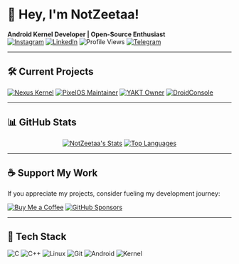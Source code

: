 # 👋 Hey, I'm NotZeetaa! 

**Android Kernel Developer | Open-Source Enthusiast**  
[![Instagram](https://img.shields.io/badge/-Follow%20me%20on%20Instagram-E4405F?style=flat&logo=instagram&logoColor=white)](https://instagram.com/contenterodrigo) 
[![LinkedIn](https://img.shields.io/badge/-Connect%20on%20LinkedIn-0077B5?style=flat&logo=linkedin)](www.linkedin.com/in/rodrigo-castro-b1a783274) 
![Profile Views](https://komarev.com/ghpvc/?username=NotZeetaa&style=flat-square&color=blueviolet)
[![Telegram](https://img.shields.io/badge/-Message%20on%20Telegram-26A5E4?style=flat&logo=telegram)](https://t.me/NotZeetaa)

---

## 🛠️ Current Projects

[![Nexus Kernel](https://img.shields.io/badge/🔧_Nexus_Kernel-000?style=for-the-badge&logo=android&logoColor=white)](https://github.com/projects-nexus)
[![PixelOS Maintainer](https://img.shields.io/badge/🏋️‍♂️_PixelOS_alioth-4285F4?style=for-the-badge&logo=google-pixel&logoColor=white)](https://pixelos.net/)
[![YAKT Owner](https://img.shields.io/badge/🧑‍💻_YAKT_Owner-FF6D00?style=for-the-badge&logo=github)](https://github.com/NotZeetaa/YAKT)
[![DroidConsole](https://img.shields.io/badge/🧑‍💻_DroidConsole-512BD4?style=for-the-badge&logo=android)](https://github.com/NotZeetaa/DroidConsole)

---

## 📊 GitHub Stats

<div align="center">
  
[![NotZeetaa's Stats](https://github-readme-stats.vercel.app/api?username=notzeetaa&show_icons=true&title_color=bb2acf&icon_color=bb2acf&text_color=9f9f9f&bg_color=00000000&hide_border=true&count_private=true&include_all_commits=true)](https://github.com/NotZeetaa)
[![Top Languages](https://github-readme-stats.vercel.app/api/top-langs/?username=notzeetaa&layout=compact&title_color=bb2acf&text_color=9f9f9f&bg_color=00000000&hide_border=true&langs_count=8)](https://github.com/NotZeetaa)

</div>

---

## ☕ Support My Work

If you appreciate my projects, consider fueling my development journey:

[![Buy Me a Coffee](https://img.shields.io/badge/Donate-☕_Buy_Me_a_Coffee-FFDD00?style=for-the-badge&logo=buymeacoffee)](http://notzeetaa.github.io/Donate-NotZeetaa)
[![GitHub Sponsors](https://img.shields.io/badge/Sponsor-❤️_GitHub_Sponsors-EA4AAA?style=for-the-badge&logo=githubsponsors)](https://github.com/sponsors/NotZeetaa)

---

## 🔧 Tech Stack
![C](https://img.shields.io/badge/-C-A8B9CC?style=flat&logo=c&logoColor=white)
![C++](https://img.shields.io/badge/-C++-00599C?style=flat&logo=c%2B%2B)
![Linux](https://img.shields.io/badge/-Linux-FCC624?style=flat&logo=linux&logoColor=black)
![Git](https://img.shields.io/badge/-Git-F05032?style=flat&logo=git&logoColor=white)
![Android](https://img.shields.io/badge/-Android-3DDC84?style=flat&logo=android&logoColor=white)
![Kernel](https://img.shields.io/badge/-Kernel-1793D1?style=flat&logo=linux-kernel&logoColor=white)
